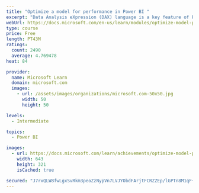 ```yaml
---
title: "Optimize a model for performance in Power BI "
excerpt: "Data Analysis eXpression (DAX) language is a key feature of Power BI. It is used to create calculated columns, calculated tables, and measures. In this module, you will learn how to use DAX to solve typical analytics problems. You will learn about one of the most popular DAX functions, CALCULATE, and how it can override the default behavior of Power BI."
webUrl: https://docs.microsoft.com/en-us/learn/modules/optimize-model-power-bi/
type: course
price: Free
length: PT43M
ratings:
  count: 2490
  average: 4.769478
heat: 84

provider:
  name: Microsoft Learn
  domain: microsoft.com
  images:
    - url: /assets/images/organizations/microsoft.com-50x50.jpg
      width: 50
      height: 50

levels:
  - Intermediate

topics:
  - Power BI

images:
  - url: https://docs.microsoft.com/learn/achievements/optimize-model-power-bi-social.png
    width: 643
    height: 321
    isCached: true

secured: "J7rxQLW8fwLgxSvRkm3peoZzNypVn7LVJYObdFArjtFCRZZEp/lGPTn8M1qF+Q1SDHEZJbC40d2dUP024Rr+uLnXfmE84oZByMHCpF6M2wVRqfMXGpRWcKSgUB744JvFHu1p0RKnb3Sip7kpnXH8iT3KprD1qNBfI+WEpTvDo+GdDjBZVBO1Qp7WRKLsPV6dlbh/09ErRQnBnDXNw01By/+vQeHO11i+eYWaomfYA/o/ed/zgH5t39XC9YA4Wr8iHenqj/fgcCFqu7EMZZPY/nrfd5uR5l9+ibxXZzPp0Qab5SsKICW4Dv4rPKg/OV9GhM9AaNPFR1ru3NNXZh4X2sJKo3whQXc34PgI0080908oSjF60kWnLAdhQ6o+l9Hqk99jlKmlZdylkcGiHGQNo6RS8uausT7j8zReIrd0jqU=;zEXSI2BPXAU5C00BA0t/+Q=="
---
```


